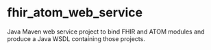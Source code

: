 fhir_atom_web_service
=====================

Java Maven web service project to bind FHIR and ATOM modules and produce a Java WSDL containing those projects.
